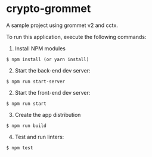 # crypto-grommet

A sample project using grommet v2 and cctx.

To run this application, execute the following commands:

  1. Install NPM modules

  ```
  $ npm install (or yarn install)
  ```
  2. Start the back-end dev server:

  ```
  $ npm run start-server
  ```

  2. Start the front-end dev server:

  ```
  $ npm run start
  ```

  3. Create the app distribution

  ```
  $ npm run build
  ```

  4. Test and run linters:

  ```
  $ npm test
  ```
